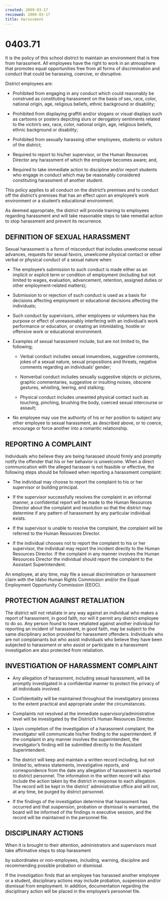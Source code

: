 ```yaml
---
created: 2009-03-17
reviewed: 2009-03-17
title: Harassment
---
```


# 0403.71 

It is the policy of this school district to maintain an environment that is free from harassment. All employees have the right to work in an atmosphere that promotes equal opportunities free from all forms of discrimination and conduct that could be harassing, coercive, or disruptive.

District employees are:


- Prohibited from engaging in any conduct which could reasonably be construed as constituting harassment on the basis of sex, race, color, national origin, age, religious beliefs, ethnic background or disability;


- Prohibited from displaying graffiti and/or slogans or visual displays such as cartoons or posters depicting slurs or derogatory sentiments related to the victim’s sex, race, color, national origin, age, religious beliefs, ethnic background or disability;


- Prohibited from sexually harassing other employees, students or visitors of the district;


- Required to report to his/her supervisor, or the Human Resources Director any harassment of which the employee becomes aware; and,


- Required to take immediate action to discipline and/or report students who engage in conduct which may be reasonably considered constituting harassment of another student.

This policy applies to all conduct on the district’s premises and to conduct off the district’s premises that has an effect upon an employee’s work environment or a student’s educational environment.

As deemed appropriate, the district will provide training to employees regarding harassment and will take reasonable steps to take remedial action to stop harassment and prevent its recurrence.

## DEFINITION OF SEXUAL HARASSMENT

Sexual harassment is a form of misconduct that includes unwelcome sexual advances, requests for sexual favors, unwelcome physical contact or other verbal or physical conduct of a sexual nature when:


- The employee’s submission to such conduct is made either as an implicit or explicit term or condition of employment (including but not limited to wages, evaluation, advancement, retention, assigned duties or other employment-related matters);


- Submission to or rejection of such conduct is used as a basis for decisions affecting employment or educational decisions affecting the individuals;


- Such conduct by supervisors, other employees or volunteers has the purpose or effect of unreasonably interfering with an individual’s work performance or education, or creating an intimidating, hostile or offensive work or educational environment.


- Examples of sexual harassment include, but are not limited to, the following;


    - Verbal conduct includes sexual innuendoes, suggestive comments, jokes of a sexual nature, sexual     propositions and threats, negative comments regarding an individuals’ gender;


    - Nonverbal conduct includes sexually suggestive objects or pictures, graphic commentaries, suggestive or     insulting noises, obscene gestures, whistling, leering, and stalking;


    - Physical conduct includes unwanted physical contact such as touching, pinching, brushing the body,     coerced sexual intercourse or assault;


- No employee may use the authority of his or her position to subject any other employee to sexual harassment, as described above, or to coerce, encourage or force another into a romantic relationship.

## REPORTING A COMPLAINT

Individuals who believe they are being harassed should firmly and promptly notify the offender that his or her behavior is unwelcome. When a direct communication with the alleged harasser is not feasible or effective, the following steps should be followed when reporting a harassment complaint:


- The individual may choose to report the complaint to his or her supervisor or building principal.


- If the supervisor successfully resolves the complaint in an informal manner, a confidential report will be made to the Human Resources Director about the complaint and resolution so that the district may determine if any pattern of harassment by any particular individual exists.


- If the supervisor is unable to resolve the complaint, the complaint will be referred to the Human Resources Director.


- If the individual chooses not to report the complaint to his or her supervisor, the individual may report the incident directly to the Human Resources Director. If the complaint in any manner involves the Human Resources Director the individual should report the complaint to the Assistant Superintendent.

An employee, at any time, may file a sexual discrimination or harassment claim with the Idaho Human Rights Commission and/or the Equal Employment Opportunity Commission (EEOC).

## PROTECTION AGAINST RETALIATION

The district will not retaliate in any way against an individual who makes a report of harassment, in good faith, nor will it permit any district employee to do so. Any person found to have retaliated against another individual for reporting an incident of harassment, in good faith, may be subject to the same disciplinary action provided for harassment offenders. Individuals who are not complainants but who assist individuals who believe they have been subjected to harassment or who assist or participate in a harassment investigation are also protected from retaliation.

## INVESTIGATION OF HARASSMENT COMPLAINT


- Any allegation of harassment, including sexual harassment, will be promptly investigated in a confidential manner to protect the privacy of all individuals involved.


- Confidentiality will be maintained throughout the investigatory process to the extent practical and appropriate under the circumstances.


- Complaints not resolved at the immediate supervisory/administrative level will be investigated by the District’s Human Resources Director.


- Upon completion of the investigation of a harassment complaint, the investigator will communicate his/her finding to the superintendent. If the complaint in any manner involves the superintendent, the investigator’s finding will be submitted directly to the Assistant Superintendent.


- The district will keep and maintain a written record including, but not limited to, witness statements, investigative reports, and correspondence from the date any allegation of harassment is reported to district personnel. The information in the written record will also include the action taken by the district in response to each allegation. The record will be kept in the district’ administrative office and will not, at any time, be purged by district personnel.


- If the findings of the investigation determine that harassment has occurred and that suspension, probation or dismissal is warranted, the board will be informed of the findings in executive session, and the record will be maintained in the personnel file.

## DISCIPLINARY ACTIONS

When it is brought to their attention, administrators and supervisors must take affirmative steps to stop harassment


by subordinates or non-employees, including, warning, discipline and recommending possible probation or dismissal.

If the investigation finds that an employee has harassed another employee or a student, disciplinary actions may include probation, suspension and/or dismissal from employment. In addition, documentation regarding the disciplinary action will be placed in the employee’s personnel file.


